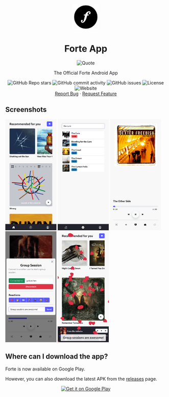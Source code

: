 <div align="center">
    <a href="https://github.com/kaangiray26/forte-app">
        <img src="images/app_icon.png" alt="Forte Logo" width="80" height="80">
    </a>
    <h1 align="center">Forte App</h1>
    <img alt="Quote" src="https://img.shields.io/badge/OWN%20YOUR%20MUSIC-blue?style=flat-square">
    <p align="center">
        The Official Forte Android App
        <br />
        <div align="center">
            <img alt="GitHub Repo stars" src="https://img.shields.io/github/stars/kaangiray26/forte-app?style=flat-square">
            <img alt="GitHub commit activity" src="https://img.shields.io/github/commit-activity/m/kaangiray26/forte-app?style=flat-square">
            <img alt="GitHub issues" src="https://img.shields.io/github/issues/kaangiray26/forte-app?style=flat-square">
            <img alt="License" src="https://img.shields.io/github/license/kaangiray26/forte-app.svg?style=flat-square">
            <img alt="Website" src="https://img.shields.io/website?down_color=red&down_message=offline&style=flat-square&up_color=success&up_message=online&url=https%3A%2F%2Fforte.buzl.uk">
        </div>
        <a href="https://github.com/kaangiray26/forte-app/issues">Report Bug</a>
        ·
        <a href="https://github.com/kaangiray26/forte-app/issues">Request Feature</a>
    </p>
</div>


## Screenshots

[<img src="images/screenshot_1.png" width=160>](images/screenshot_1.png)
[<img src="images/screenshot_2.png" width=160>](images/screenshot_2.png)
[<img src="images/screenshot_3.png" width=160>](images/screenshot_3.png)
[<img src="images/screenshot_4.png" width=160>](images/screenshot_4.png)
[<img src="images/screenshot_5.png" width=160>](images/screenshot_5.png)

## Where can I download the app?
Forte is now available on Google Play.

However, you can also download the latest APK from the [releases](https://github.com/kaangiray26/forte-app/releases) page.

<div align="center">
    <a href='https://play.google.com/store/apps/details?id=forte.buzl.uk&pcampaignid=pcampaignidMKT-Other-global-all-co-prtnr-py-PartBadge-Mar2515-1'><img alt='Get it on Google Play' src='https://play.google.com/intl/en_us/badges/static/images/badges/en_badge_web_generic.png'/></a>
</div>
